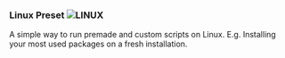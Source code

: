 ### Linux Preset ![LINUX](https://img.shields.io/badge/Linux-FCC624?style=flat&logo=linux&logoColor=black)
A simple way to run premade and custom scripts on Linux. E.g. Installing your most used packages on a fresh installation.
